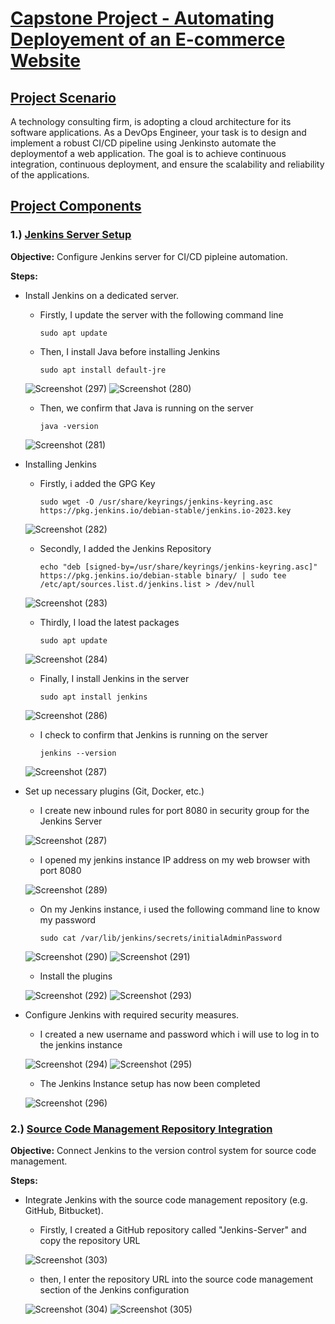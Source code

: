 # <ins>Capstone Project - Automating Deployement of an E-commerce Website</ins>

## <ins>Project Scenario</ins>
  A technology consulting firm, is adopting a cloud architecture for its software applications. As a DevOps Engineer, your task is to design and implement a robust CI/CD pipeline using Jenkinsto automate the deploymentof a web application. The goal is to achieve continuous integration, continuous deployment, and ensure the scalability and reliability of the applications.

## <ins>Project Components</ins>

###  1.) <ins>Jenkins Server Setup</ins>

  **Objective:** Configure Jenkins server for CI/CD pipleine automation.

  **Steps:**

  - Install Jenkins on a dedicated server.

    - Firstly, I update the server with the following command line

          sudo apt update

    - Then, I install Java before installing Jenkins

          sudo apt install default-jre
    ![Screenshot (297)](https://github.com/user-attachments/assets/1bf7779c-78cb-4ab0-a896-1735ad66ee95)
    ![Screenshot (280)](https://github.com/user-attachments/assets/94abb8da-fa97-4761-a8e2-ca893401e684)

    - Then, we confirm that Java is running on the server
   
          java -version
    ![Screenshot (281)](https://github.com/user-attachments/assets/2738ad14-8b2d-4684-824d-e7d53d71f612)

  - Installing Jenkins

      - Firstly, i added the GPG Key

            sudo wget -O /usr/share/keyrings/jenkins-keyring.asc https://pkg.jenkins.io/debian-stable/jenkins.io-2023.key
    ![Screenshot (282)](https://github.com/user-attachments/assets/910c1d39-d959-4691-b4cf-400e902ccbdc)

      - Secondly, I added the Jenkins Repository

            echo "deb [signed-by=/usr/share/keyrings/jenkins-keyring.asc]" https://pkg.jenkins.io/debian-stable binary/ | sudo tee /etc/apt/sources.list.d/jenkins.list > /dev/null
    ![Screenshot (283)](https://github.com/user-attachments/assets/67d54434-4232-40b4-a3c2-ba78a5ff0d64)

      - Thirdly, I load the latest packages

            sudo apt update
    ![Screenshot (284)](https://github.com/user-attachments/assets/47b048ff-f727-4027-a6db-c1f0c614a907)

      - Finally, I install Jenkins in the server

            sudo apt install jenkins
    ![Screenshot (286)](https://github.com/user-attachments/assets/eb02cc35-7f62-4950-9180-c9d241045507)

      - I check to confirm that Jenkins is running on the server

            jenkins --version
    ![Screenshot (287)](https://github.com/user-attachments/assets/6184849e-361e-4a5b-adbb-8c9b1f2d63ad)

  - Set up necessary plugins (Git, Docker, etc.)

      - I create new inbound rules for port 8080 in security group for the Jenkins Server

    ![Screenshot (287)](https://github.com/user-attachments/assets/99cfcbfd-c944-4e17-9471-12a6af60a7ba)

      - I opened my jenkins instance IP address on my web browser with port 8080
    
    ![Screenshot (289)](https://github.com/user-attachments/assets/ec6f72da-c16c-4022-811b-070601b09b8e)

      - On my Jenkins instance, i used the following command line to know my password

            sudo cat /var/lib/jenkins/secrets/initialAdminPassword 
    ![Screenshot (290)](https://github.com/user-attachments/assets/0425d579-0390-4402-a166-5b90be556450)
    ![Screenshot (291)](https://github.com/user-attachments/assets/68445921-b353-4ac5-ab5c-53b39f884727)

      - Install the plugins

    ![Screenshot (292)](https://github.com/user-attachments/assets/2523b1f7-b052-4621-937f-54fbcbad2857)
    ![Screenshot (293)](https://github.com/user-attachments/assets/122a5b36-dfe3-426f-b39a-0109e7a37745)

  - Configure Jenkins with required security measures.

      - I created a new username and password which i will use to log in to the jenkins instance

    ![Screenshot (294)](https://github.com/user-attachments/assets/05dd06cb-9523-4fd0-9df0-0c82a57c9244)
    ![Screenshot (295)](https://github.com/user-attachments/assets/dc4a95bc-586b-4dd4-ae8d-e96ac94de395)

      - The Jenkins Instance setup has now been completed

    ![Screenshot (296)](https://github.com/user-attachments/assets/cf2c2204-852d-496d-950d-9748f405f4f4)


### 2.) <ins>Source Code Management Repository Integration</ins>

  **Objective:** Connect Jenkins to the version control system for source code management.

  **Steps:**

  - Integrate Jenkins with the source code management repository (e.g. GitHub, Bitbucket).

      - Firstly, I created a GitHub repository called "Jenkins-Server" and copy the repository URL

    ![Screenshot (303)](https://github.com/user-attachments/assets/c906ff42-4ffc-4cac-9185-26453524bf3a)

      - then, I enter the repository URL into the source code management section of the Jenkins configuration

    ![Screenshot (304)](https://github.com/user-attachments/assets/75e3d308-98bb-4bb9-8b12-5ec89d704d72)
    ![Screenshot (305)](https://github.com/user-attachments/assets/c0aab28f-b8fa-44f8-b47a-b80c4762689a)



